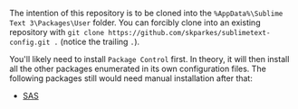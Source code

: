 The intention of this repository is to be cloned into the `%AppData%\Sublime Text 3\Packages\User` folder.  You can forcibly clone into an existing repository with `git clone https://github.com/skparkes/sublimetext-config.git .` (notice the trailing `.`).

You'll likely need to install `Package Control` first.  In theory, it will then install all the other packages enumerated in its own configuration files.  The following packages still would need manual installation after that:
  * [SAS](https://github.com/rpardee/sas)
